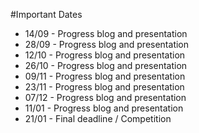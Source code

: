 #Important Dates
* 14/09 - Progress blog and presentation
* 28/09 - Progress blog and presentation
* 12/10 - Progress blog and presentation
* 26/10 - Progress blog and presentation
* 09/11 - Progress blog and presentation
* 23/11 - Progress blog and presentation
* 07/12 - Progress blog and presentation
* 11/01 - Progress blog and presentation
* 21/01 - Final deadline / Competition


